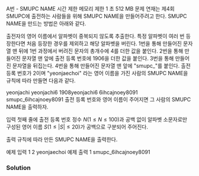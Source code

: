 A번 - SMUPC NAME
시간 제한	메모리 제한
1 초	512 MB
문제
연재는 제4회 SMUPC에 출전하는 사람들을 위해 SMUPC NAME을 만들어주려고 한다. SMUPC NAME을 만드는 방법은 아래와 같다.

출전자의 영어 이름에서 알파벳이 중복되지 않도록 추출한다. 특정 알파벳이 여러 번 등장한다면 처음 등장한 경우를 제외하고 해당 알파벳을 버린다.
1번을 통해 만들어진 문자열 맨 뒤에 1번 과정에서 버려진 문자의 총개수에 $4$를 더한 값을 붙인다.
2번을 통해 만들어진 문자열 맨 앞에 출전 등록 번호에 $1906$을 더한 값을 붙인다.
3번을 통해 만들어진 문자열을 뒤집는다.
4번을 통해 만들어진 문자열 맨 앞에 "smupc_"를 붙인다.
출전 등록 번호가 $2$이며 "yeonjaechoi" 라는 영어 이름을 가진 사람의 SMUPC NAME을 규칙에 따라 만들면 다음과 같다.

yeonjachi
yeonjachi6
1908yeonjachi6
6ihcajnoey8091
smupc_6ihcajnoey8091
출전 등록 번호와 영어 이름이 주어지면 그 사람의 SMUPC NAME을 출력하자.

입력
첫째 줄에 출전 등록 번호 정수 $N (1 \leq N \leq 100)$과 공백 없이 알파벳 소문자로만 구성된 영어 이름 $S (1 \leq \lvert S \rvert \leq 20)$가 공백으로 구분되어 주어진다.

출력
규칙에 따라 만든 SMUPC NAME을 출력한다.

예제 입력 1 
2 yeonjaechoi
예제 출력 1 
smupc_6ihcajnoey8091

### Solution
